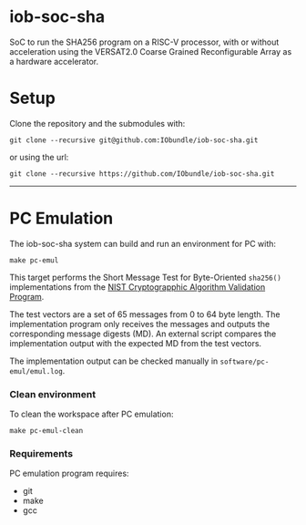 # iob-soc-sha
SoC to run the SHA256 program on a RISC-V processor, with or without
acceleration using the VERSAT2.0 Coarse Grained Reconfigurable Array as a
hardware accelerator.

# Setup
Clone the repository and the submodules with:
```
git clone --recursive git@github.com:IObundle/iob-soc-sha.git
```
or using the url:
```
git clone --recursive https://github.com/IObundle/iob-soc-sha.git
```
* * *
# PC Emulation
The iob-soc-sha system can build and run an environment for PC with:
```
make pc-emul
```
This target performs the Short Message Test for Byte-Oriented `sha256()` 
implementations from the 
[NIST Cryptograpphic Algorithm Validation Program](https://csrc.nist.gov/projects/cryptographic-algorithm-validation-program/secure-hashing).

The test vectors are a set of 65 messages from 0 to 64 byte length. The 
implementation program only receives the messages and outputs the corresponding
message digests (MD). An external script compares the implementation output with
the expected MD from the test vectors.

The implementation output can be checked manually in 
`software/pc-emul/emul.log`.

### Clean environment
To clean the workspace after PC emulation:
```
make pc-emul-clean
```
### Requirements
PC emulation program requires:
- git
- make
- gcc
